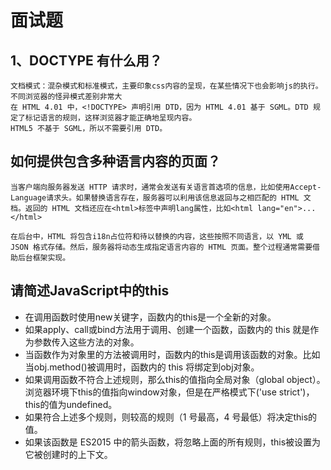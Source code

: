 # 面试题

## 1、DOCTYPE 有什么用？

```text
文档模式：混杂模式和标准模式，主要印象css内容的呈现，在某些情况下也会影响js的执行。不同浏览器的怪异模式差别非常大
在 HTML 4.01 中，<!DOCTYPE> 声明引用 DTD，因为 HTML 4.01 基于 SGML。DTD 规定了标记语言的规则，这样浏览器才能正确地呈现内容。
HTML5 不基于 SGML，所以不需要引用 DTD。
```

## 如何提供包含多种语言内容的页面？

```text
当客户端向服务器发送 HTTP 请求时，通常会发送有关语言首选项的信息，比如使用Accept-Language请求头。如果替换语言存在，服务器可以利用该信息返回与之相匹配的 HTML 文档。返回的 HTML 文档还应在<html>标签中声明lang属性，比如<html lang="en">...</html>

在后台中，HTML 将包含i18n占位符和待以替换的内容，这些按照不同语言，以 YML 或 JSON 格式存储。然后，服务器将动态生成指定语言内容的 HTML 页面。整个过程通常需要借助后台框架实现。
```

## 请简述JavaScript中的this

- 在调用函数时使用new关键字，函数内的this是一个全新的对象。
- 如果apply、call或bind方法用于调用、创建一个函数，函数内的 this 就是作为参数传入这些方法的对象。
- 当函数作为对象里的方法被调用时，函数内的this是调用该函数的对象。比如当obj.method()被调用时，函数内的 this 将绑定到obj对象。
- 如果调用函数不符合上述规则，那么this的值指向全局对象（global object）。浏览器环境下this的值指向window对象，但是在严格模式下('use strict')，this的值为undefined。
- 如果符合上述多个规则，则较高的规则（1 号最高，4 号最低）将决定this的值。
- 如果该函数是 ES2015 中的箭头函数，将忽略上面的所有规则，this被设置为它被创建时的上下文。
